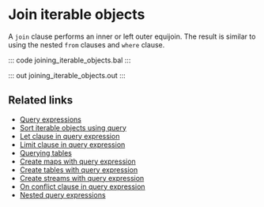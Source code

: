 # Join iterable objects

A `join` clause performs an inner or left outer equijoin. The result is similar to using the nested `from` clauses and `where` clause.

::: code joining_iterable_objects.bal :::

::: out joining_iterable_objects.out :::

## Related links
- [Query expressions](/learn/by-example/query-expressions)
- [Sort iterable objects using query](/learn/by-example/sort-iterable-objects)
- [Let clause in query expression](/learn/by-example/let-clause)
- [Limit clause in query expression](/learn/by-example/limit-clause)
- [Querying tables](/learn/by-example/querying-tables)
- [Create maps with query expression](/learn/by-example/create-maps-with-query)
- [Create tables with query expression](/learn/by-example/create-tables-with-query)
- [Create streams with query expression](/learn/by-example/create-streams-with-query)
- [On conflict clause in query expression](/learn/by-example/on-conflict-clause)
- [Nested query expressions](/learn/by-example/nested-query-expressions)
